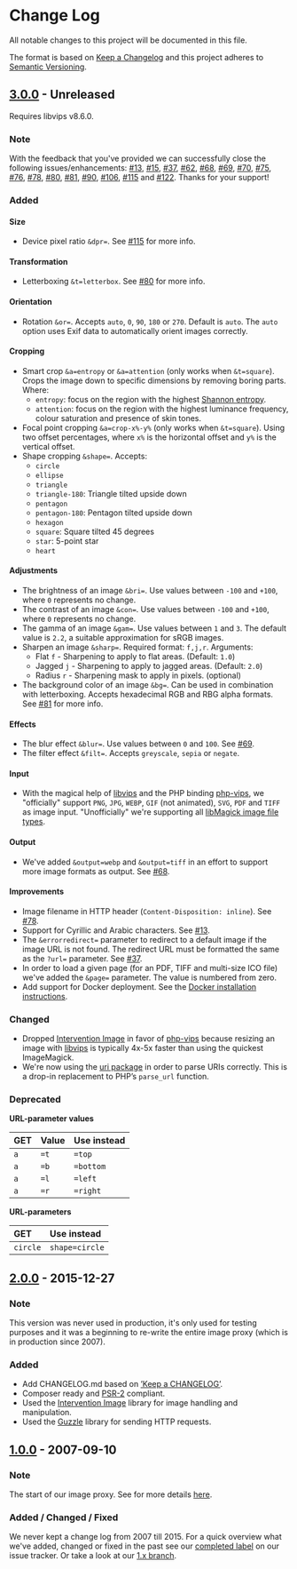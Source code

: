 # Change Log
All notable changes to this project will be documented in this file.

The format is based on [Keep a Changelog](http://keepachangelog.com/) and this project adheres to [Semantic Versioning](http://semver.org/).

## [3.0.0] - Unreleased

Requires libvips v8.6.0.

### Note
With the feedback that you've provided we can successfully close the following issues/enhancements: 
[#13](https://github.com/andrieslouw/imagesweserv/issues/13), [#15](https://github.com/andrieslouw/imagesweserv/issues/15), [#37](https://github.com/andrieslouw/imagesweserv/issues/37), [#62](https://github.com/andrieslouw/imagesweserv/issues/62), [#68](https://github.com/andrieslouw/imagesweserv/issues/68), [#69](https://github.com/andrieslouw/imagesweserv/issues/69), [#70](https://github.com/andrieslouw/imagesweserv/issues/70), [#75](https://github.com/andrieslouw/imagesweserv/issues/75), [#76](https://github.com/andrieslouw/imagesweserv/issues/76), [#78](https://github.com/andrieslouw/imagesweserv/issues/78), [#80](https://github.com/andrieslouw/imagesweserv/issues/80), [#81](https://github.com/andrieslouw/imagesweserv/issues/81), [#90](https://github.com/andrieslouw/imagesweserv/issues/90), [#106](https://github.com/andrieslouw/imagesweserv/issues/106), [#115](https://github.com/andrieslouw/imagesweserv/issues/115) and [#122](https://github.com/andrieslouw/imagesweserv/issues/122). 
Thanks for your support!

### Added
#### Size
- Device pixel ratio `&dpr=`. See [#115](https://github.com/andrieslouw/imagesweserv/issues/115) for more info.

#### Transformation
- Letterboxing `&t=letterbox`. See [#80](https://github.com/andrieslouw/imagesweserv/issues/80) for more info.

#### Orientation
- Rotation `&or=`. Accepts `auto`, `0`, `90`, `180` or `270`. Default is `auto`. The `auto` option uses Exif data to automatically orient images correctly.

#### Cropping
- Smart crop `&a=entropy` or `&a=attention` (only works when `&t=square`). Crops the image down to specific dimensions by removing boring parts. Where:
    - `entropy`: focus on the region with the highest [Shannon entropy](https://en.wikipedia.org/wiki/Entropy_%28information_theory%29).
    - `attention`: focus on the region with the highest luminance frequency, colour saturation and presence of skin tones.
- Focal point cropping `&a=crop-x%-y%` (only works when `&t=square`). Using two offset percentages, where `x%` is the horizontal offset and `y%` is the vertical offset.
- Shape cropping `&shape=`. Accepts:
    - `circle`
    - `ellipse`
    - `triangle`
    - `triangle-180`: Triangle tilted upside down
    - `pentagon`
    - `pentagon-180`: Pentagon tilted upside down
    - `hexagon`
    - `square`: Square tilted 45 degrees
    - `star`: 5-point star
    - `heart`

#### Adjustments
- The brightness of an image `&bri=`. Use values between `-100` and `+100`, where `0` represents no change.
- The contrast of an image `&con=`. Use values between `-100` and `+100`, where `0` represents no change.
- The gamma of an image `&gam=`. Use values between `1` and `3`. The default value is `2.2`, a suitable approximation for sRGB images.
- Sharpen an image `&sharp=`. Required format: `f,j,r`. Arguments:
    - Flat `f` - Sharpening to apply to flat areas. (Default: `1.0`)
    - Jagged `j` - Sharpening to apply to jagged areas. (Default: `2.0`)
    - Radius `r` - Sharpening mask to apply in pixels. (optional)
- The background color of an image `&bg=`. Can be used in combination with letterboxing. Accepts hexadecimal RGB and RBG alpha formats. See [#81](https://github.com/andrieslouw/imagesweserv/issues/81) for more info.

#### Effects
- The blur effect `&blur=`. Use values between `0` and `100`. See [#69](https://github.com/andrieslouw/imagesweserv/issues/69).
- The filter effect `&filt=`. Accepts `greyscale`, `sepia` or `negate`.

#### Input
- With the magical help of [libvips](https://github.com/jcupitt/libvips) and the PHP binding [php-vips](https://github.com/jcupitt/php-vips), we "officially" support `PNG`, `JPG`, `WEBP`, `GIF` (not animated), `SVG`, `PDF` and `TIFF` as image input. "Unofficially" we're supporting all [libMagick image file types](https://www.imagemagick.org/script/formats.php#supported). 

#### Output
- We've added `&output=webp` and `&output=tiff` in an effort to support more image formats as output. See [#68](https://github.com/andrieslouw/imagesweserv/issues/68).

#### Improvements
- Image filename in HTTP header (`Content-Disposition: inline`). See [#78](https://github.com/andrieslouw/imagesweserv/issues/78).
- Support for Cyrillic and Arabic characters. See [#13](https://github.com/andrieslouw/imagesweserv/issues/13).
- The `&errorredirect=` parameter to redirect to a default image if the image URL is not found. The redirect URL must be formatted the same as the `?url=` parameter. See [#37](https://github.com/andrieslouw/imagesweserv/issues/37).
- In order to load a given page (for an PDF, TIFF and multi-size ICO file) we've added the `&page=` parameter. The value is numbered from zero.
- Add support for Docker deployment. See the [Docker installation instructions](DOCKER.md).

### Changed
- Dropped [Intervention Image](http://image.intervention.io/) in favor of [php-vips](https://github.com/jcupitt/php-vips) because resizing an image with [libvips](https://github.com/jcupitt/libvips) is typically 4x-5x faster than using the quickest ImageMagick.
- We're now using the [uri package](https://github.com/thephpleague/uri) in order to parse URIs correctly. This is a drop-in replacement to PHP’s `parse_url` function.

### Deprecated
**URL-parameter values**

| GET | Value | Use instead |
| :--- | :--- | :---------- |
| `a`  | `=t` |  `=top`     |
| `a`  | `=b` |  `=bottom`  |
| `a`  | `=l` |  `=left`    |
| `a`  | `=r` |  `=right`   |

**URL-parameters**

|   GET   |  Use instead   |
| :------ | :-------------- |
| `circle` | `shape=circle` |

## [2.0.0] - 2015-12-27
### Note
This version was never used in production, it's only used for testing purposes and it was a beginning to re-write the entire image proxy (which is in production since 2007).

### Added
- Add CHANGELOG.md based on [’Keep a CHANGELOG’](https://github.com/olivierlacan/keep-a-changelog).
- Composer ready and [PSR-2](http://www.php-fig.org/psr/psr-2/) compliant.
- Used the [Intervention Image](http://image.intervention.io/) library for image handling and manipulation.
- Used the [Guzzle](https://github.com/guzzle/guzzle) library for sending HTTP requests.

## [1.0.0] - 2007-09-10
### Note
The start of our image proxy. See for more details [here](https://github.com/andrieslouw/imagesweserv/wiki/About-this-service-and-why-it-is-free).

### Added / Changed / Fixed
We never kept a change log from 2007 till 2015.
For a quick overview what we've added, changed or fixed in the past see our [completed label](https://github.com/andrieslouw/imagesweserv/issues?utf8=%E2%9C%93&q=label%3Acompleted%20no%3Amilestone) on our issue tracker. Or take a look at our [1.x branch](https://github.com/andrieslouw/imagesweserv/tree/1.x).

[3.0.0]: https://github.com/andrieslouw/imagesweserv/compare/HEAD...3.x
[2.0.0]: https://github.com/andrieslouw/imagesweserv/compare/HEAD...78d8b32
[1.0.0]: https://github.com/andrieslouw/imagesweserv/tree/1.x
